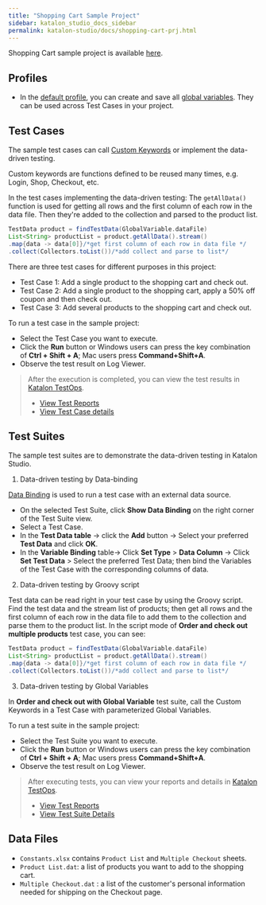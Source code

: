 ```yaml
---
title: "Shopping Cart Sample Project" 
sidebar: katalon_studio_docs_sidebar
permalink: katalon-studio/docs/shopping-cart-prj.html 
---
```


Shopping Cart sample project is available [here](https://github.com/katalon-studio-samples/shopping-cart-tests).

## Profiles

- In the [default profile](https://docs.katalon.com/katalon-studio/docs/execution-profile-v54.html), you can create and save all [global variables](https://docs.katalon.com/katalon-studio/docs/global-variables.html). They can be used across Test Cases in your project.

## Test Cases

The sample test cases can call [Custom Keywords](https://docs.katalon.com/katalon-studio/docs/introduction-to-custom-keywords.html) or implement the data-driven testing.

Custom keywords are functions defined to be reused many times, e.g. Login, Shop, Checkout, etc.

In the test cases implementing the data-driven testing: The `getAllData()` function is used for getting all rows and the first column of each row in the data file. Then they're added to the collection and parsed to the product list.

```groovy
TestData product = findTestData(GlobalVariable.dataFile)
List<String> productList = product.getAllData().stream()
.map{data -> data[0]}/*get first column of each row in data file */
.collect(Collectors.toList())/*add collect and parse to list*/
```

There are three test cases for different purposes in this project:

- Test Case 1: Add a single product to the shopping cart and check out.
- Test Case 2: Add a single product to the shopping cart, apply a 50% off coupon and then check out.
- Test Case 3: Add several products to the shopping cart and check out.

To run a test case in the sample project:

- Select the Test Case you want to execute.
- Click the **Run** button or Windows users can press the key combination of **Ctrl + Shift + A**; Mac users press **Command+Shift+A**.
- Observe the test result on Log Viewer.

> After the execution is completed, you can view the test results in [Katalon TestOps](https://https.analytics.katalon.com).
>
> - [View Test Reports](https://docs.katalon.com/katalon-analytics/docs/project-management-view-reports.html)
> - [View Test Case details](https://docs.katalon.com/katalon-analytics/docs/project-management-view-details.html#details-of-each-test-case)


## Test Suites

The sample test suites are to demonstrate the data-driven testing in Katalon Studio.

1. Data-driven testing by Data-binding

[Data Binding](https://docs.katalon.com/katalon-studio/docs/run-test-case-external-data.html#create-a-new-test-suite-with-test-case-variables) is used to run a test case with an external data source.

- On the selected Test Suite, click **Show Data Binding** on the right corner of the Test Suite view.
- Select a Test Case.
- In the **Test Data table** -> click the **Add** button -> Select your preferred **Test Data** and click **OK**.
- In the **Variable Binding** table-> Click **Set Type** > **Data Column** -> Click **Set Test Data** > Select the preferred Test Data; then bind the Variables of the Test Case with the corresponding columns of data.

2. Data-driven testing by Groovy script

Test data can be read right in your test case by using the Groovy script. Find the test data and the stream list of products; then get all rows and the first column of each row in the data file to add them to the collection and parse them to the product list.
In the script mode of **Order and check out multiple products** test case, you can see:

```groovy
TestData product = findTestData(GlobalVariable.dataFile)
List<String> productList = product.getAllData().stream()
.map{data -> data[0]}/*get first column of each row in data file */
.collect(Collectors.toList())/*add collect and parse to list*/
```

3. Data-driven testing by Global Variables

In **Order and check out with Global Variable** test suite, call the Custom Keywords in a Test Case with parameterized Global Variables.

To run a test suite in the sample project:

- Select the Test Suite you want to execute.
- Click the **Run** button or Windows users can press the key combination of **Ctrl + Shift + A**; Mac users press **Command+Shift+A**.
- Observe the test result on Log Viewer.

> After executing tests, you can view your reports and details in [Katalon TestOps](https://analytics.katalon.com).
>
> - [View Test Reports](https://docs.katalon.com/katalon-analytics/docs/project-management-view-reports.html)
> - [View Test Suite Details](https://docs.katalon.com/katalon-analytics/docs/project-management-view-details.html)


## Data Files

- `Constants.xlsx` contains `Product List` and `Multiple Checkout` sheets.
- `Product List.dat`: a list of products you want to add to the shopping cart.
- `Multiple Checkout.dat` : a list of the customer's personal information needed for shipping on the Checkout page.
